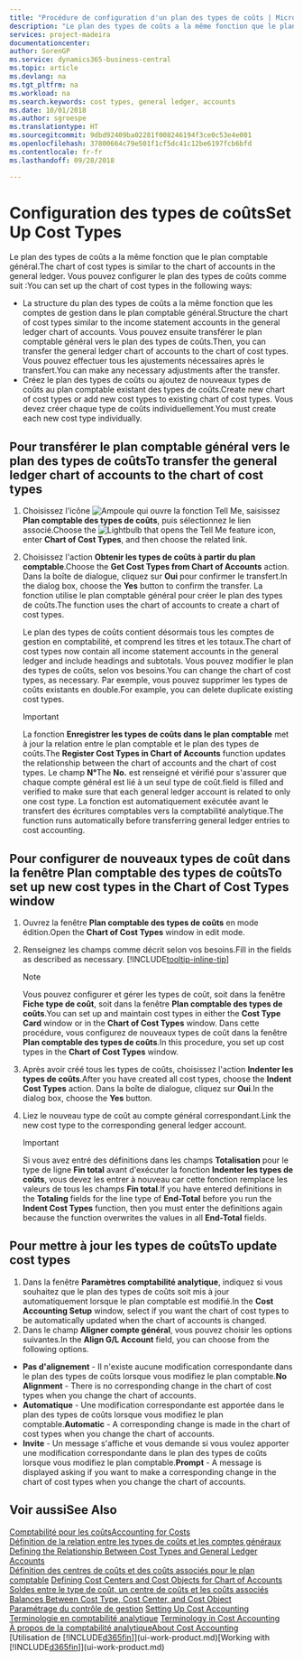 ```yaml
---
title: "Procédure de configuration d'un plan des types de coûts | Microsoft Docs"
description: "Le plan des types de coûts a la même fonction que le plan comptable général."
services: project-madeira
documentationcenter: 
author: SorenGP
ms.service: dynamics365-business-central
ms.topic: article
ms.devlang: na
ms.tgt_pltfrm: na
ms.workload: na
ms.search.keywords: cost types, general ledger, accounts
ms.date: 10/01/2018
ms.author: sgroespe
ms.translationtype: HT
ms.sourcegitcommit: 9dbd92409ba02281f008246194f3ce0c53e4e001
ms.openlocfilehash: 37800664c79e501f1cf5dc41c12be6197fcb6bfd
ms.contentlocale: fr-fr
ms.lasthandoff: 09/28/2018

---
```

# <a name="set-up-cost-types"></a><span data-ttu-id="f86c3-103">Configuration des types de coûts</span><span class="sxs-lookup"><span data-stu-id="f86c3-103">Set Up Cost Types</span></span>
<span data-ttu-id="f86c3-104">Le plan des types de coûts a la même fonction que le plan comptable général.</span><span class="sxs-lookup"><span data-stu-id="f86c3-104">The chart of cost types is similar to the chart of accounts in the general ledger.</span></span> <span data-ttu-id="f86c3-105">Vous pouvez configurer le plan des types de coûts comme suit :</span><span class="sxs-lookup"><span data-stu-id="f86c3-105">You can set up the chart of cost types in the following ways:</span></span>  

-   <span data-ttu-id="f86c3-106">La structure du plan des types de coûts a la même fonction que les comptes de gestion dans le plan comptable général.</span><span class="sxs-lookup"><span data-stu-id="f86c3-106">Structure the chart of cost types similar to the income statement accounts in the general ledger chart of accounts.</span></span> <span data-ttu-id="f86c3-107">Vous pouvez ensuite transférer le plan comptable général vers le plan des types de coûts.</span><span class="sxs-lookup"><span data-stu-id="f86c3-107">Then, you can transfer the general ledger chart of accounts to the chart of cost types.</span></span> <span data-ttu-id="f86c3-108">Vous pouvez effectuer tous les ajustements nécessaires après le transfert.</span><span class="sxs-lookup"><span data-stu-id="f86c3-108">You can make any necessary adjustments after the transfer.</span></span>  
-   <span data-ttu-id="f86c3-109">Créez le plan des types de coûts ou ajoutez de nouveaux types de coûts au plan comptable existant des types de coûts.</span><span class="sxs-lookup"><span data-stu-id="f86c3-109">Create new chart of cost types or add new cost types to existing chart of cost types.</span></span> <span data-ttu-id="f86c3-110">Vous devez créer chaque type de coûts individuellement.</span><span class="sxs-lookup"><span data-stu-id="f86c3-110">You must create each new cost type individually.</span></span>  

## <a name="to-transfer-the-general-ledger-chart-of-accounts-to-the-chart-of-cost-types"></a><span data-ttu-id="f86c3-111">Pour transférer le plan comptable général vers le plan des types de coûts</span><span class="sxs-lookup"><span data-stu-id="f86c3-111">To transfer the general ledger chart of accounts to the chart of cost types</span></span>  
1.  <span data-ttu-id="f86c3-112">Choisissez l'icône ![Ampoule qui ouvre la fonction Tell Me](media/ui-search/search_small.png "Dites-moi ce que vous voulez faire"), saisissez **Plan comptable des types de coûts**, puis sélectionnez le lien associé.</span><span class="sxs-lookup"><span data-stu-id="f86c3-112">Choose the ![Lightbulb that opens the Tell Me feature](media/ui-search/search_small.png "Tell me what you want to do") icon, enter **Chart of Cost Types**, and then choose the related link.</span></span>  
2.  <span data-ttu-id="f86c3-113">Choisissez l'action **Obtenir les types de coûts à partir du plan comptable**.</span><span class="sxs-lookup"><span data-stu-id="f86c3-113">Choose the **Get Cost Types from Chart of Accounts** action.</span></span> <span data-ttu-id="f86c3-114">Dans la boîte de dialogue, cliquez sur **Oui** pour confirmer le transfert.</span><span class="sxs-lookup"><span data-stu-id="f86c3-114">In the dialog box, choose the **Yes** button to confirm the transfer.</span></span> <span data-ttu-id="f86c3-115">La fonction utilise le plan comptable général pour créer le plan des types de coûts.</span><span class="sxs-lookup"><span data-stu-id="f86c3-115">The function uses the chart of accounts to create a chart of cost types.</span></span>  

    <span data-ttu-id="f86c3-116">Le plan des types de coûts contient désormais tous les comptes de gestion en comptabilité, et comprend les titres et les totaux.</span><span class="sxs-lookup"><span data-stu-id="f86c3-116">The chart of cost types now contain all income statement accounts in the general ledger and include headings and subtotals.</span></span> <span data-ttu-id="f86c3-117">Vous pouvez modifier le plan des types de coûts, selon vos besoins.</span><span class="sxs-lookup"><span data-stu-id="f86c3-117">You can change the chart of cost types, as necessary.</span></span> <span data-ttu-id="f86c3-118">Par exemple, vous pouvez supprimer les types de coûts existants en double.</span><span class="sxs-lookup"><span data-stu-id="f86c3-118">For example, you can delete duplicate existing cost types.</span></span>  

    > [!IMPORTANT]  
    >  <span data-ttu-id="f86c3-119">La fonction **Enregistrer les types de coûts dans le plan comptable** met à jour la relation entre le plan comptable et le plan des types de coûts.</span><span class="sxs-lookup"><span data-stu-id="f86c3-119">The **Register Cost Types in Chart of Accounts** function updates the relationship between the chart of accounts and the chart of cost types.</span></span> <span data-ttu-id="f86c3-120">Le champ **N°**</span><span class="sxs-lookup"><span data-stu-id="f86c3-120">The **No.**</span></span> <span data-ttu-id="f86c3-121">est renseigné et vérifié pour s'assurer que chaque compte général est lié à un seul type de coût.</span><span class="sxs-lookup"><span data-stu-id="f86c3-121">field is filled and verified to make sure that each general ledger account is related to only one cost type.</span></span> <span data-ttu-id="f86c3-122">La fonction est automatiquement exécutée avant le transfert des écritures comptables vers la comptabilité analytique.</span><span class="sxs-lookup"><span data-stu-id="f86c3-122">The function runs automatically before transferring general ledger entries to cost accounting.</span></span>  

## <a name="to-set-up-new-cost-types-in-the-chart-of-cost-types-window"></a><span data-ttu-id="f86c3-123">Pour configurer de nouveaux types de coût dans la fenêtre Plan comptable des types de coûts</span><span class="sxs-lookup"><span data-stu-id="f86c3-123">To set up new cost types in the Chart of Cost Types window</span></span>  
1.  <span data-ttu-id="f86c3-124">Ouvrez la fenêtre **Plan comptable des types de coûts** en mode édition.</span><span class="sxs-lookup"><span data-stu-id="f86c3-124">Open the **Chart of Cost Types** window in edit mode.</span></span>  
2.  <span data-ttu-id="f86c3-125">Renseignez les champs comme décrit selon vos besoins.</span><span class="sxs-lookup"><span data-stu-id="f86c3-125">Fill in the fields as described as necessary.</span></span> [!INCLUDE[tooltip-inline-tip](includes/tooltip-inline-tip_md.md)]

    > [!NOTE]  
    >  <span data-ttu-id="f86c3-126">Vous pouvez configurer et gérer les types de coût, soit dans la fenêtre **Fiche type de coût**, soit dans la fenêtre **Plan comptable des types de coûts**.</span><span class="sxs-lookup"><span data-stu-id="f86c3-126">You can set up and maintain cost types in either the **Cost Type Card** window or in the **Chart of Cost Types** window.</span></span> <span data-ttu-id="f86c3-127">Dans cette procédure, vous configurez de nouveaux types de coût dans la fenêtre **Plan comptable des types de coûts**.</span><span class="sxs-lookup"><span data-stu-id="f86c3-127">In this procedure, you set up cost types in the **Chart of Cost Types** window.</span></span>

3.  <span data-ttu-id="f86c3-128">Après avoir créé tous les types de coûts, choisissez l'action **Indenter les types de coûts**.</span><span class="sxs-lookup"><span data-stu-id="f86c3-128">After you have created all cost types, choose the **Indent Cost Types** action.</span></span> <span data-ttu-id="f86c3-129">Dans la boîte de dialogue, cliquez sur **Oui**.</span><span class="sxs-lookup"><span data-stu-id="f86c3-129">In the dialog box, choose the **Yes** button.</span></span>  
4.  <span data-ttu-id="f86c3-130">Liez le nouveau type de coût au compte général correspondant.</span><span class="sxs-lookup"><span data-stu-id="f86c3-130">Link the new cost type to the corresponding general ledger account.</span></span>  

    > [!IMPORTANT]  
    >  <span data-ttu-id="f86c3-131">Si vous avez entré des définitions dans les champs **Totalisation** pour le type de ligne **Fin total** avant d'exécuter la fonction **Indenter les types de coûts**, vous devez les entrer à nouveau car cette fonction remplace les valeurs de tous les champs **Fin total**.</span><span class="sxs-lookup"><span data-stu-id="f86c3-131">If you have entered definitions in the **Totaling** fields for the line type of **End-Total** before you run the **Indent Cost Types** function, then you must enter the definitions again because the function overwrites the values in all **End-Total** fields.</span></span>  

## <a name="to-update-cost-types"></a><span data-ttu-id="f86c3-132">Pour mettre à jour les types de coûts</span><span class="sxs-lookup"><span data-stu-id="f86c3-132">To update cost types</span></span>  
1.  <span data-ttu-id="f86c3-133">Dans la fenêtre **Paramètres comptabilité analytique**, indiquez si vous souhaitez que le plan des types de coûts soit mis à jour automatiquement lorsque le plan comptable est modifié.</span><span class="sxs-lookup"><span data-stu-id="f86c3-133">In the **Cost Accounting Setup** window, select if you want the chart of cost types to be automatically updated when the chart of accounts is changed.</span></span>  
2.  <span data-ttu-id="f86c3-134">Dans le champ **Aligner compte général**, vous pouvez choisir les options suivantes.</span><span class="sxs-lookup"><span data-stu-id="f86c3-134">In the **Align G/L Account** field, you can choose from the following options.</span></span>  

- <span data-ttu-id="f86c3-135">**Pas d'alignement** - Il n'existe aucune modification correspondante dans le plan des types de coûts lorsque vous modifiez le plan comptable.</span><span class="sxs-lookup"><span data-stu-id="f86c3-135">**No Alignment** - There is no corresponding change in the chart of cost types when you change the chart of accounts.</span></span>  
- <span data-ttu-id="f86c3-136">**Automatique** - Une modification correspondante est apportée dans le plan des types de coûts lorsque vous modifiez le plan comptable.</span><span class="sxs-lookup"><span data-stu-id="f86c3-136">**Automatic** - A corresponding change is made in the chart of cost types when you change the chart of accounts.</span></span>  
- <span data-ttu-id="f86c3-137">**Invite** - Un message s'affiche et vous demande si vous voulez apporter une modification correspondante dans le plan des types de coûts lorsque vous modifiez le plan comptable.</span><span class="sxs-lookup"><span data-stu-id="f86c3-137">**Prompt** - A message is displayed asking if you want to make a corresponding change in the chart of cost types when you change the chart of accounts.</span></span>  

## <a name="see-also"></a><span data-ttu-id="f86c3-138">Voir aussi</span><span class="sxs-lookup"><span data-stu-id="f86c3-138">See Also</span></span>  
[<span data-ttu-id="f86c3-139">Comptabilité pour les coûts</span><span class="sxs-lookup"><span data-stu-id="f86c3-139">Accounting for Costs</span></span>](finance-manage-cost-accounting.md)  
<span data-ttu-id="f86c3-140">[Définition de la relation entre les types de coûts et les comptes généraux](finance-defining-the-relationship-between-cost-types-and-general-ledger-accounts.md) </span><span class="sxs-lookup"><span data-stu-id="f86c3-140">[Defining the Relationship Between Cost Types and General Ledger Accounts](finance-defining-the-relationship-between-cost-types-and-general-ledger-accounts.md) </span></span>  
<span data-ttu-id="f86c3-141">[Définition des centres de coûts et des coûts associés pour le plan comptable](finance-defining-cost-centers-and-cost-objects-for-chart-of-accounts.md) </span><span class="sxs-lookup"><span data-stu-id="f86c3-141">[Defining Cost Centers and Cost Objects for Chart of Accounts](finance-defining-cost-centers-and-cost-objects-for-chart-of-accounts.md) </span></span>  
<span data-ttu-id="f86c3-142">[Soldes entre le type de coût, un centre de coûts et les coûts associés](finance-balances-between-cost-type-cost-center-and-cost-object.md) </span><span class="sxs-lookup"><span data-stu-id="f86c3-142">[Balances Between Cost Type, Cost Center, and Cost Object](finance-balances-between-cost-type-cost-center-and-cost-object.md) </span></span>  
<span data-ttu-id="f86c3-143">[Paramétrage du contrôle de gestion](finance-set-up-cost-accounting.md) </span><span class="sxs-lookup"><span data-stu-id="f86c3-143">[Setting Up Cost Accounting](finance-set-up-cost-accounting.md) </span></span>  
<span data-ttu-id="f86c3-144">[Terminologie en comptabilité analytique](finance-terminology-in-cost-accounting.md) </span><span class="sxs-lookup"><span data-stu-id="f86c3-144">[Terminology in Cost Accounting](finance-terminology-in-cost-accounting.md) </span></span>  
[<span data-ttu-id="f86c3-145">À propos de la comptabilité analytique</span><span class="sxs-lookup"><span data-stu-id="f86c3-145">About Cost Accounting</span></span>](finance-about-cost-accounting.md)  
<span data-ttu-id="f86c3-146">[Utilisation de [!INCLUDE[d365fin](includes/d365fin_md.md)]](ui-work-product.md)</span><span class="sxs-lookup"><span data-stu-id="f86c3-146">[Working with [!INCLUDE[d365fin](includes/d365fin_md.md)]](ui-work-product.md)</span></span>

